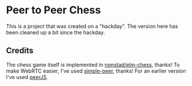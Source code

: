 # Peer to Peer Chess

This is a project that was created on a "hackday".
The version here has been cleaned up a bit since the hackday.

## Credits

The chess game itself is implemented in [romstad/elm-chess](https://package.elm-lang.org/packages/romstad/elm-chess/latest/), thanks!
To make WebRTC easier, I've used [simple-peer](https://github.com/feross/simple-peer), thanks!
For an earlier version I've used [peerJS](https://peerjs.com/).
